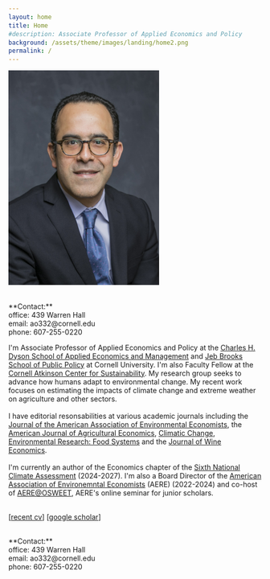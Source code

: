 ```yaml
---
layout: home
title: Home
#description: Associate Professor of Applied Economics and Policy
background: /assets/theme/images/landing/home2.png
permalink: /
---
```


<!--
PLEASE READ THIS BEFORE EDIT THE HOME PAGE
- To have two columns, use an html table to emulate a table with two columns

- This is how embeed links in a html code
<a href="https://dyson.cornell.edu" target="_blank">Charles H. Dyson School of Applied Economics and Management</a>

<br/> is just space between paragraphs in html
-->
<div class="container">
  <div class="row">
    <div class="text-center col-sm-5">
        <img src="/assets/theme/images/landing/aob1.jpg" alt="MarineGEO circle logo" style="width: 300px"/>
      <br/>  <br/>
      <p class='text-left'>
      **Contact:** <br/> 
      office: 439 Warren Hall<br/> 
      email:  ao332@cornell.edu<br/>
      phone:  607-255-0220<br/> 
       </p>
    </div>
    <div class="col-sm-7">
      I'm Associate Professor of Applied Economics and Policy at the  <a href="https://dyson.cornell.edu" target="_blank">Charles H. Dyson School of Applied Economics and Management</a> and <a href="https://publicpolicy.cornell.edu" target="_blank">Jeb Brooks School of Public Policy</a> at Cornell University. I'm also Faculty Fellow at the <a href="https://www.atkinson.cornell.edu" target="_blank">Cornell Atkinson Center for Sustainability</a>. My research group seeks to advance how humans adapt to environmental change. My recent work focuses on estimating the impacts of climate change and extreme weather on agriculture and other sectors.     
      <br/><br/>
      I have editorial resonsabilities at various academic journals including the <a href="https://www.journals.uchicago.edu/journals/jaere/board" target="_blank">Journal of the American Association of Environmental Economists</a>, the <a href="https://onlinelibrary.wiley.com/page/journal/14678276/homepage/editorial-board" target="_blank">American Journal of Agricultural Economics</a>, <a href="https://link.springer.com/journal/10584/editorial-board" target="_blank">Climatic Change</a>, <a href="https://publishingsupport.iopscience.iop.org/journals/environmental-research-food-systems/editorial-board/" target="_blank">Environmental Research: Food Systems</a> and the <a href="https://wine-economics.org/journal/editors/" target="_blank">Journal of Wine Economics</a>.
      <br/><br/>
      I'm currently an author of the Economics chapter of the <a href="https://www.globalchange.gov/nca6" target="_blank">Sixth National Climate Assessment</a> (2024-2027). I'm also a Board Director of the <a href="https://www.aere.org/board-of-directors" target="_blank">American Association of Environemntal Economists</a> (AERE) (2022-2024) and co-host of <a href="https://aere.memberclicks.net/osweet-paper-sessions" target="_blank">AERE@OSWEET</a>, AERE's online seminar for junior scholars. 
      <br/><br/>
      <p class='text-center'> 
            [<a href="/assets/theme/cv.pdf" target="_blank">recent cv</a>] [<a href="https://scholar.google.com/citations?user=kEZ0ezkAAAAJ&hl=en" target="_blank">google scholar</a>]
      </p>
    </div>
  </div>
</div>

<!-- This is Markdown 
    So links are [text](link).
--->
<br/>
  **Contact:** <br/> 
  office: 439 Warren Hall<br/> 
  email:  ao332@cornell.edu<br/>
  phone:  607-255-0220<br/> 